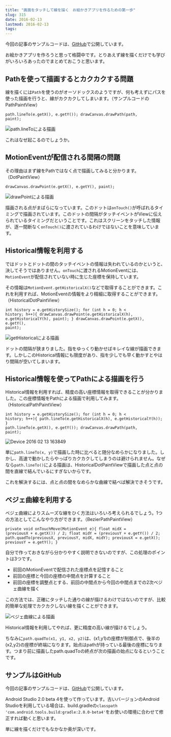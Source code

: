 ```yaml
---
title: "画面をタッチして線を描く　お絵かきアプリを作るための第一歩"
slug: 315
date: 2016-02-13
lastmod: 2016-02-13
tags: 
---
```


今回の記事のサンプルコードは、<a href="https://github.com/gen0083/LinePaint">GitHub</a>で公開しています。

お絵かきアプリを作ろうと思って格闘中です。とりあえず線を描くだけでも学びがいろいろあったのでまとめておこうと思います。


## Pathを使って描画するとカクカクする問題


線を描くには`Path`を使うのがオーソドックスのようですが、何も考えずにパスを使った描画を行うと、線がカクカクしてしまいます。（サンプルコードのPathPaintView）

<code>path.lineTo(e.getX(), e.getY());
        drawCanvas.drawPath(path, paint);</code>

![path.lineToによる描画](78bb3432deead80c13224151bc4f553e.png)

これはなぜ起こるのでしょうか。


## MotionEventが配信される間隔の問題


その理由はまず線をPathではなく点で描画してみると分かります。（DotPaintView）

`drawCanvas.drawPoint(e.getX(), e.getY(), paint);`

![drawPointによる描画](a5db944cc48807b6f38f2496caa2b2ca.png)

描画される点がまばらになっています。このドットは`onTouch()`が呼ばれるタイミングで描画されています。このドットの間隔がタッチイベントがViewに伝えられているタイミングだということです。これはスクリーンをタッチした情報が、逐一間断なく`onTouch()`に渡されているわけではないことを意味しています。


## Historical情報を利用する


ではドットとドットの間のタッチイベントの情報は失われているのかというと、決してそうではありません。`onTouch`に渡されるMotionEventには、`MotionEvent`が配信されていない時に生じた座標を保持しています。

その情報は`MotionEvent.getHistoricalX()`などで取得することができます。これを利用すれば、MotionEventの情報をより精細に取得することができます。（HistoricalDotPaintView）

<code>int history = e.getHistorySize();
        for (int h = 0; h < history; h++){
            drawCanvas.drawPoint(e.getHistoricalX(h), e.getHistoricalY(h), paint);
        }
        drawCanvas.drawPoint(e.getX(), e.getY(), paint);</code>

![getHistoricalによる描画](1ec6ea495c34121fb459acac21e12cad.png)

ドットの間隔が狭まりました。指をゆっくり動かせばキレイな線が描画できます。しかしこのHistorical情報にも限度があり、指を少しでも早く動かすとやはり間隔が空いてしまいます。


## Historical情報を使ってPathによる描画を行う


Historical情報を利用すれば、精度の高い座標情報を取得できることが分かりました。この座標情報をPathによる描画で利用してみます。（HistoricalPathPaintView）

<code>int history = e.getHistorySize();
        for (int h = 0; h < history; h++){
            path.lineTo(e.getHistoricalX(h), e.getHistoricalY(h));
        }
        path.lineTo(e.getX(), e.getY());
        drawCanvas.drawPath(path, paint);</code>

![Device 2016 02 13 163849](device-2016-02-13-163849.png)

単に`path.lineTo(x, y)`で描画した時に比べると随分なめらかになりました。しかし、高速で動かしたらやっぱりカクカクしてしまうのは避けられません。なぜなら`path.lineTo()`による描画は、HistoricalDotPaintViewで描画した点と点の間を直線で結んでいるにすぎないからです。

これを解決するには、点と点の間をなめらかな曲線で結べば解決できそうです。


## ベジェ曲線を利用する


ベジェ曲線によりスムーズな線をひく方法はいろいろ考えられるでしょう。1つの方法としてこんなやり方ができます。（BezierPathPaintView）

<code>private void onTouchMove(MotionEvent e){
        float midX = (previousX + e.getX()) / 2;
        float midY = (previousY + e.getY()) / 2;
        path.quadTo(previousX, previousY, midX, midY);
        previousX = e.getX();
        previousY = e.getY();
    }</code>

自分で作っておきながら分かりやすく説明できないのですが、この処理のポイントは3つです。

<ul>
<li>前回のMotionEventで配信された座標点を記憶すること</li>
<li>前回の座標と今回の座標の中間点を計算すること</li>
<li>前回の座標を調整点とする、前回の中間点から今回の中間点までの2次ベジェ曲線を描く</li>
</ul>

この方法では、正確にタッチした通りの線が描けるわけではないのですが、比較的簡単な処理でカクカクしない線を描くことができます。

![ベジェ曲線による描画](f638d2f0a16b1006f135e19fa28835a9.png)

Historical情報を利用してやれば、更に精度の高い線が描けるでしょう。

ちなみに`path.quadTo(x1, y1, x2, y2)`は、(x1,y1)の座標が制御点で、後半の(x2,y2)の座標が終端になります。始点はpathが持っている最後の座標になります。つまり前に描画したpath.quadToの終点が次の描画の始点になるということです。


## サンプルはGitHub


今回の記事のサンプルコードは、<a href="https://github.com/gen0083/LinePaint">GitHub</a>で公開しています。

Android Studio 2.0 beta 4を使って作っています。古いバージョンのAndroid Studioを利用している場合は、build.gradleの`classpath 'com.android.tools.build:gradle:2.0.0-beta4'`をお使いの環境に合わせて修正すれば動くと思います。

単に線を描くだけでもなかなか奥が深いです。


  